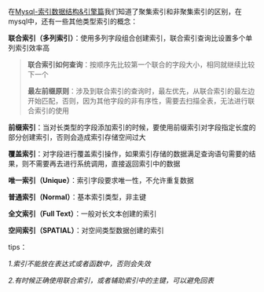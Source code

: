 在[Mysql-索引数据结构&引擎篇](https://github.com/MasterWilliamCheng/codeman/blob/main/mysql/Mysql-%E7%B4%A2%E5%BC%95%E6%95%B0%E6%8D%AE%E7%BB%93%E6%9E%84%26%E5%BC%95%E6%93%8E%E7%AF%87.md)我们知道了聚集索引和非聚集索引的区别，在mysql中，还有一些其他类型索引的概念：

**联合索引（多列索引）**：使用多列字段组合创建索引，联合索引查询比设置多个单列索引效率高
> **联合索引如何查询**：按顺序先比较第一个联合的字段大小，相同就继续比较下一个
> 
> **最左前缀原则**：涉及到联合索引的查询时，最左优先，从联合索引的最左边开始匹配，否则，因为其他字段的非有序性，需要去扫描全表，无法进行联合索引的使用

**前缀索引**：当对长类型的字段添加索引的时候，要使用前缀索引对字段指定长度的部分创建索引，否则会造成索引存储空间过大

**覆盖索引**：对字段进行覆盖索引操作，如果索引存储的数据满足查询语句需要的结果，则不需要再去进行系统调用，直接返回索引中的数据

**唯一索引（Unique）**：索引字段要求唯一性，不允许重复数据

**普通索引（Normal）**：基本索引类型，非主键

**全文索引（Full Text）**：一般对长文本创建的索引

**空间索引（SPATIAL）**：对空间类型数据创建的索引

tips：

*1.索引不能放在表达式或者函数中，否则会失效*

*2.有时候正确使用联合索引，或者辅助索引中的主键，可以避免回表*
